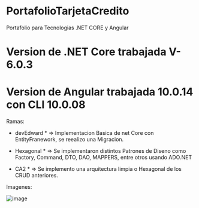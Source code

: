 # PortafolioTarjetaCredito
Portafolio para Tecnologias .NET CORE y Angular

# Version de .NET Core trabajada V-6.0.3
# Version de Angular trabajada 10.0.14 con CLI 10.0.08

Ramas:

* devEdward * => Implementacion Basica de net Core con EntityFranework, se reealizo una Migracion.

* Hexagonal * => Se implementaron distintos Patrones de Diseno como Factory, Command, DTO, DAO, MAPPERS, entre otros usando ADO.NET

* CA2 * => Se implemento una arquitectura limpia o Hexagonal de los CRUD anteriores.

Imagenes:

![image](https://user-images.githubusercontent.com/38144553/171048655-357a2a23-b7c0-4328-9288-423e7a1b8057.png)

